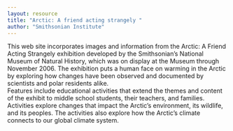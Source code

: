 ```yaml
---
layout: resource
title: "Arctic: A friend acting strangely "
author: "Smithsonian Institute"
---
```


This web site incorporates images and information from the Arctic: A Friend Acting Strangely exhibition developed by the Smithsonian’s National Museum of Natural History, which was on display at the Museum through November 2006. The exhibition puts a human face on warming in the Arctic by exploring how changes have been observed and documented by scientists and polar residents alike.  
Features include educational activities that extend the themes and content of the exhibit to middle school students, their teachers, and families.  Activities explore changes that impact the Arctic’s environment, its wildlife, and its peoples.  The activities also explore how the Arctic’s climate connects to our global climate system.
